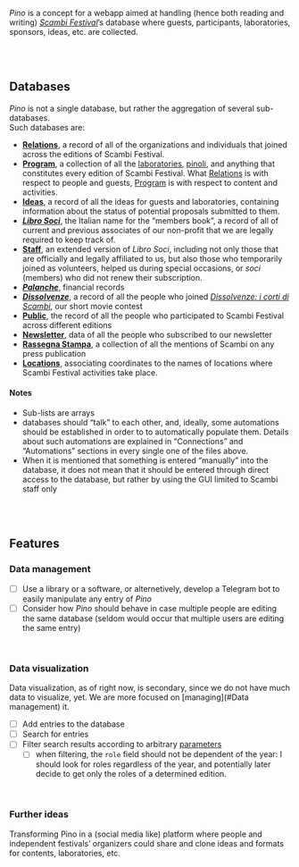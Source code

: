 <cite>Pino</cite> is a concept for a webapp aimed at handling (hence both reading and writing) <cite>[Scambi Festival][Scambi]</cite>’s database where guests, participants, laboratories, sponsors, ideas, etc. are collected.

<br>
<br>

## Databases

<cite>Pino</cite> is not a single database, but rather the aggregation of several sub-databases.  
Such databases are:

- **[Relations]**, a record of all of the organizations and individuals that joined across the editions of Scambi Festival.
- **[Program]**, a collection of all the [laboratories][lab], [pinoli], and anything that constitutes every edition of Scambi Festival. What [Relations] is with respect to people and guests, [Program] is with respect to content and activities.
- **[Ideas]**, a record of all the ideas for guests and laboratories, containing information about the status of potential proposals submitted to them.
- [**<i lang='it'>Libro Soci</i>**][Libro Soci], the Italian name for the “members book”, a record of all of current and previous associates of our non-profit that we are legally required to keep track of.
- **[Staff]**, an extended version of <i lang='it'>Libro Soci</i>, including not only those that are officially and legally affiliated to us, but also those who temporarily joined as volunteers, helped us during special occasions, or <i lang='it'>soci</i> (members) who did not renew their subscription.
- [**<i lang='it'>Palanche</i>**][Palanche], financial records
- [**<cite lang='it'>Dissolvenze</cite>**][Dissolvenze], a record of all the people who joined <cite lang='it'>[Dissolvenze: i corti di Scambi](https://scambi.org/dissolvenze)</cite>, our short movie contest
- **[Public]**, the record of all the people who participated to Scambi Festival across different editions
- **[Newsletter]**, data of all the people who subscribed to our newsletter
- **[Rassegna Stampa]**, a collection of all the mentions of Scambi on any press publication
- **[Locations]**, associating coordinates to the names of locations where Scambi Festival activities take place.

#### Notes

- Sub-lists are arrays
- databases should “talk” to each other, and, ideally, some automations should be established in order to to automatically populate them. Details about such automations are explained in “Connections” and “Automations” sections in every single one of the files above.
- When it is mentioned that something is entered “manually” into the database, it does not mean that it should be entered through direct access to the database, but rather by using the GUI limited to Scambi staff only

<br>
<br>

## Features

### Data management

- [ ] Use a library or a software, or alternetively, develop a Telegram bot to easily manipulate any entry of *Pino*
- [ ] Consider how *Pino* should behave in case multiple people are editing the same database (seldom would occur that multiple users are editing the same entry)

<br>

### Data visualization

Data visualization, as of right now, is secondary, since we do not have much data to visualize, yet. We are more focused on [managing](#Data management) it.

- [ ] Add entries to the database
- [ ] Search for entries
- [ ] Filter search results according to arbitrary [parameters](#fields)
	- [ ] when filtering, the `role` field should not be dependent of the year: I should look for roles regardless of the year, and potentially later decide to get only the roles of a determined edition. 

<br>

### Further ideas

Transforming Pino in a (social media like) platform where people and independent festivals’ organizers could share and clone ideas and formats for contents, laboratories, etc.

[Scambi]: https://scambi.org 'Scambi Festival official website'
[Relations]: Relations.md
[Program]: Program.md
[Ideas]: Ideas.md
[Libro Soci]: LibroSoci.md
[Staff]: Staff.md
[Palanche]: Palanche.md
[Dissolvenze]: Dissolvenze.md
[Public]: Public.md
[Newsletter]: Newsletter.md
[Rassegna Stampa]: RassegnaStampa.md
[Locations]: Locations.md
[lab]: https://scambi.org/laboratori
[pinoli]: https://scambi.org/pinoli
